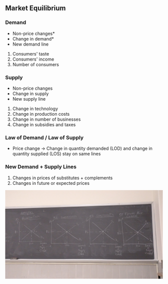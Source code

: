 ## Market Equilibrium

### Demand

- Non-price changes*
- Change in demand*
- New demand line

1. Consumers' taste
2. Consumers' income
3. Number of consumers

### Supply

- Non-price changes
- Change in supply
- New supply line

1. Change in technology
2. Change in production costs
3. Change in number of businesses
4. Change in subsidies and taxes

### Law of Demand / Law of Supply

- Price change &rarr; Change in quantity demanded (LOD) and change in quantity supplied (LOS) stay on same lines

### New Demand + Supply Lines

1. Changes in prices of substitutes + complements
2. Changes in future or expected prices

![examples](10_23/1.jpg)